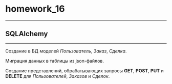 # homework_16

---

## SQLAlchemy

---

Создание в БД моделей _Пользователь_, _Заказ_, _Сделка_. 

Миграция данных в таблицы из json-файлов.

Создание представлений, обрабатывающих запросы **GET**, **POST**, **PUT** и **DELETE**  для _Пользователей_, _Заказов_ и _Сделок_.

